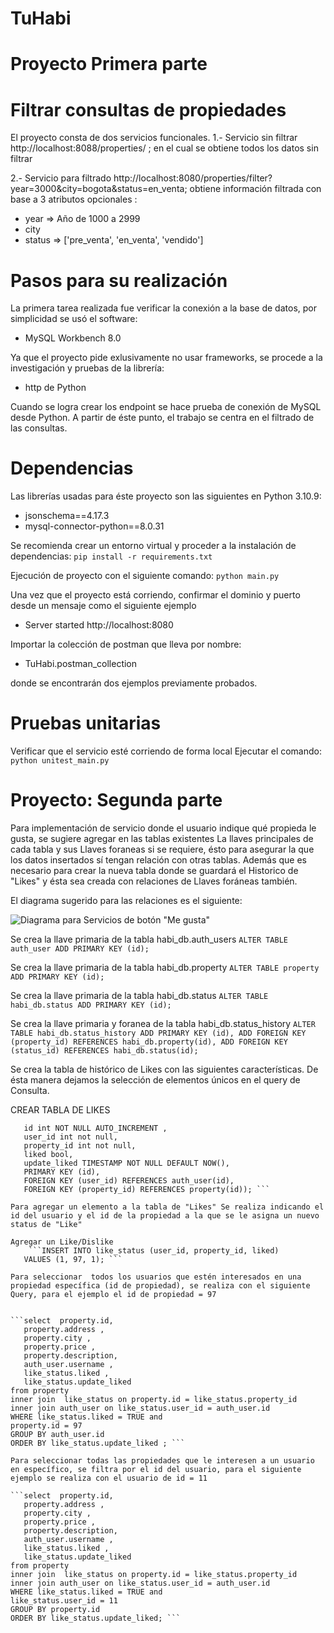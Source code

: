# TuHabi
# Proyecto Primera parte
# Filtrar consultas de propiedades

El proyecto consta de dos servicios funcionales. 
1.- Servicio sin filtrar
http://localhost:8088/properties/ ; en el cual se obtiene todos los datos sin filtrar

2.- Servicio para filtrado
http://localhost:8080/properties/filter?year=3000&city=bogota&status=en_venta; obtiene información filtrada con base a 3 atributos opcionales :
-   year    => Año de 1000 a 2999
-   city
-   status  => ['pre_venta', 'en_venta', 'vendido']

# Pasos para su realización
La primera tarea realizada fue verificar la conexión a la base de datos, por simplicidad se usó el software:
-   MySQL Workbench 8.0

Ya que el proyecto pide exlusivamente no usar frameworks, se procede a la investigación y pruebas de la librería:
- http de Python

Cuando se logra crear los endpoint se hace prueba de conexión de MySQL desde Python. 
A partir de éste punto, el trabajo se centra en el filtrado de las consultas. 
# Dependencias


Las librerías usadas para éste proyecto son las siguientes en Python 3.10.9:
- jsonschema==4.17.3
- mysql-connector-python==8.0.31

Se recomienda crear un entorno virtual y proceder a la instalación de dependencias:
    ```pip install -r requirements.txt```

Ejecución de proyecto con el siguiente comando:
    ```python main.py```

Una vez que el proyecto está corriendo, confirmar el dominio y puerto desde un mensaje como el siguiente ejemplo
- Server started http://localhost:8080

Importar la colección de postman que lleva por nombre:
- TuHabi.postman_collection

donde se encontrarán dos ejemplos previamente probados.

# Pruebas unitarias
Verificar que el servicio esté corriendo de forma local 
Ejecutar el comando: 
 ```python unitest_main.py```


# Proyecto: Segunda parte 
Para implementación de servicio donde el usuario indique qué propieda le gusta, se sugiere agregar en las tablas existentes La llaves principales de cada tabla y sus Llaves foraneas si se requiere, ésto para asegurar la que los datos insertados sí tengan relación con otras tablas.
Además que es necesario para crear la nueva tabla donde se guardará el Historico de "Likes" y ésta sea creada con relaciones de Llaves foráneas también.

El diagrama sugerido para las relaciones es el siguiente:

![Diagrama para Servicios de botón "Me gusta"](Diagrama_entidad_relacion.jpg)

Se crea la llave primaria de la tabla habi_db.auth_users
	 ```ALTER TABLE auth_user
		ADD PRIMARY KEY (id); ```

Se crea la llave primaria de la tabla habi_db.property
	 ```ALTER TABLE property
		ADD PRIMARY KEY (id); ```

Se crea la llave primaria de la tabla habi_db.status
	 ```ALTER TABLE habi_db.status
		ADD PRIMARY KEY (id); ```

Se crea la llave primaria y foranea de la tabla habi_db.status_history
	 ```ALTER TABLE habi_db.status_history
		ADD PRIMARY KEY (id),
		ADD FOREIGN KEY (property_id) REFERENCES habi_db.property(id),
    		ADD FOREIGN KEY (status_id) REFERENCES habi_db.status(id); ```


Se crea la tabla de histórico de Likes con las siguientes características. De ésta manera dejamos la selección de elementos únicos en el query de Consulta. 

CREAR TABLA DE LIKES

 ```CREATE TABLE like_status (
    id int NOT NULL AUTO_INCREMENT ,
	user_id int not null,
    property_id int not null,
    liked bool,
	update_liked TIMESTAMP NOT NULL DEFAULT NOW(),
    PRIMARY KEY (id),
    FOREIGN KEY (user_id) REFERENCES auth_user(id),
	FOREIGN KEY (property_id) REFERENCES property(id)); ```

Para agregar un elemento a la tabla de "Likes" Se realiza indicando el id del usuario y el id de la propiedad a la que se le asigna un nuevo status de "Like"

Agregar un Like/Dislike
	 ```INSERT INTO like_status (user_id, property_id, liked)
	VALUES (1, 97, 1); ```

Para seleccionar  todos los usuarios que estén interesados en una propiedad específica (id de propiedad), se realiza con el siguiente Query, para el ejemplo el id de propiedad = 97


 ```select  property.id,
	property.address ,
	property.city ,
	property.price ,
	property.description,
    auth_user.username ,
    like_status.liked ,
    like_status.update_liked
from property
inner join  like_status on property.id = like_status.property_id
inner join auth_user on like_status.user_id = auth_user.id
WHERE like_status.liked = TRUE and
property.id = 97
GROUP BY auth_user.id
ORDER BY like_status.update_liked ; ```

Para seleccionar todas las propiedades que le interesen a un usuario en específico, se filtra por el id del usuario, para el siguiente ejemplo se realiza con el usuario de id = 11

 ```select  property.id,
	property.address ,
	property.city ,
	property.price ,
	property.description,
    auth_user.username ,
    like_status.liked ,
    like_status.update_liked
from property
inner join  like_status on property.id = like_status.property_id
inner join auth_user on like_status.user_id = auth_user.id
WHERE like_status.liked = TRUE and
like_status.user_id = 11
GROUP BY property.id
ORDER BY like_status.update_liked; ```





